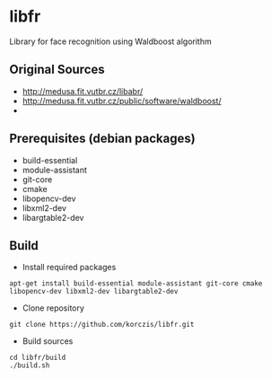 # libfr

Library for face recognition using Waldboost algorithm

## Original Sources

* http://medusa.fit.vutbr.cz/libabr/
* http://medusa.fit.vutbr.cz/public/software/waldboost/
* 
## Prerequisites (debian packages)

* build-essential 
* module-assistant
* git-core
* cmake
* libopencv-dev
* libxml2-dev
* libargtable2-dev

## Build

* Install required packages

```
apt-get install build-essential module-assistant git-core cmake libopencv-dev libxml2-dev libargtable2-dev
```

* Clone repository

```
git clone https://github.com/korczis/libfr.git
```

* Build sources

```
cd libfr/build
./build.sh
```
